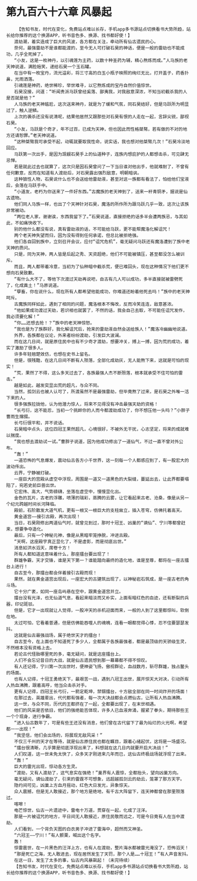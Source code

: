 # 第九百六十六章 风暴起
        【告知书友，时代在变化，免费站点难以长存，手机app多书源站点切换看书大势所趋，站长给你推荐的这个换源APP，听书音色多、换源、找书都好使！】
       渡劫潮，着实造成了巨大的风波，各方都在关注，牵动所有仙古遗民的心。
       奈何，最强雷劫不是谁都能渡的，至今无人可打破石昊的神话，便是一般的雷劫也不能成功，几乎全死掉了。
       “小友，这是一枚神丹，以引魂莲为主药，以数十种圣药为辅，精心熬炼而成。”人马族的老天神说道，满脸赔笑，递给石昊一个玉石罐。
       在当中有一枚宝丹，流光溢彩，将三寸高的白玉小瓶子映照的绚烂无比，打开盖子，药香扑鼻，光雨洒落。
       引魂莲是神药，绝世稀珍，举世难寻，以它熬炼成的宝丹自然价值惊世。
       石昊没接，问道：“听闻贵派马跃曾经奚落、鄙夷我，对我敌意深浓，不知当初截杀我的人是否就是他？”
       人马族的老天神尴尬，这次送来神丹，就是为了缓和气氛，同石昊结好，但是马跃所为明显过了，触人逆鳞。
       上次的袭杀还没有说清呢，结果他居然又跟那些对石昊有恨的人走在一起，言辞尖锐，鄙视石昊。
       “小友，马跃是个奇才，年不过百，已成为天神，但也因此而性格桀骜，若有做的不对的地方还请恕罪。”老天神说道。
       “这种桀骜我可承受不起，动辄就要取我性命，说实话，我也想对他桀骜几次！”石昊冷淡地回应。
       马跃第一次出手，是因为觊觎石昊手上的仙道种子，连族内想庇护的人都想击杀，可见肆无忌惮。
       若是就此过去也就算了，这次只是因石昊曾问了一下当日谁对他出手，他就难耐了，不曾有任何歉意，反而在知道有人渡劫后，对石昊露出强烈敌意，明朝暗讽。
       这种狼性人物，石昊说什么也不会送给他雷劫液，甚至对这一族都有看法了，怕给他们宝液后，会落在马跃手中。
       “小道友，老朽为你送来了一件好东西。”古魔族的老天神到了，送来一杆青铜矛，据说是仙古遗物。
       他们同人马族一样，也出了个天神针对石昊，魔洛的所作所为跟马跃几乎一致，这次让该族非常被动。
       “两位老人家，谢谢诶，东西我留下了。”石昊说道，直接拒绝的话多半会遭两族忌，与其如此，不如痛快收下。
       别的他什么都没有说，真有雷劫液的话，不可能给马跃，更不能帮魔洛化解诅咒！
       两个老天神失望而归，因为没有得到任何承诺，但总比被拒绝强。
       他们各自回到族中，立刻召开会议，应付“诅咒危机”，毫无疑问马跃还有魔洛遭到了族中老天神的质问。
       只是，同为天神，两人皆是后起之秀、天资超绝，他们不可能被镇压，甚至都没怎么被训斥。
       而且，两人都带着冷意，当初为了仙种暗中截杀荒，便已难回头，现在这种情况下他们更不想向石昊致歉。
       “有什么大不了，等他下次渡过天劫再说吧，自古有几人可以成功，多半直接就被雷劈死了，化成粪土！”马原说道。
       “孽畜，你在说什么，现在所有人都希望他能成功，你难道还盼着他死去吗！”族中的老天神呵斥。
       古魔族同样如此，遇到了相同的问题，魔洛根本不悔改，反而冷笑连连，敌意甚浓。
       “他如果成功渡过天劫，若识相也就罢了，不然的话，我会自己去取，不可能任诅咒发作，我必须要化解！”
       “你……还想去抢！？”族中的老天神惊怒。
       “我也是为了族群好，我化解诅咒后，抢来的雷劫液自然会送给族人！”魔洛冷幽幽地说道。
       外界，各族都在议论，外来者纷纷渡劫，引发巨大波澜。
       而在这几日间，就是原住民中也有不少奇才渡劫，想要冲关，搏上一搏，因为荒的成功，着实了激励了很多人。
       许多年轻翘楚效仿，也想在史书上留名。
       但是，很残酷，在这几日间不断有人殒落，全部化成劫灰，无人能熬下来，这就是可怕的现实！
       “荒，果然了不得，这么多天过去了，各族最强人杰不断殒落，根本就承受不住可怕的雷击。”
       越是如此，越发突显出荒的超凡，与众不同。
       当然，孤剑云也被人认可了，所渡虽然不是最强雷劫，但毕竟熬了过来，是石昊之外唯一活下来的人。
       很多强族拉拢他，认为他潜力惊人，将来不见得没有冲击最强天劫的资格！
       “长弓衍，这不能忍，当初一个挑衅你的人而今都渡劫成功了，你不想压他一头吗？”小胖子曹雨生撺掇。
       长弓衍很平和，并不说话。
       石昊暗中点头，这位四冠王果然超凡，心境很好，不被外无干扰，心志坚定，将来的成就难以揣度。
       “我也想去渡劫试一试。”曹胖子说道，因为他成功修出了一道仙气，不过一直不曾对外公布。
       “轰！”
       一道恐怖的气息爆发，震动仙古各方小千世界，这一刻每一个人都感应到了，有一股宏大的波动传出。
       云界，宁静被打破。
       一座巨大的宫殿从虚空中浮现，周围是一道又一道黑色的大裂缝，蔓延出去，让此界都要塌陷了，宛若史前巨兽出世。
       它宏伟、高大，气势磅礴，坐落在虚空中，慢慢显化出。
       金色的瓦片，古老的浮雕，喷薄的瑞彩，蒸腾的云雾，让它看起来古老、沧桑，像是从另一个纪元跨越时间长河降临。
       殿前，石阶散发大道气机，更有一根又一根巨大的支柱耸立，插入苍穹，仿佛托着高天。
       黄金道宫——接引古殿，再次出现！
       当日，石昊刚修出两道仙气时，就曾见到过，那时十冠王、凶巢的“谪仙”、宁川等都曾赶来，想要争夺造化。
       最后，只有一个神秘元神，像是从黑暗牢笼挣脱，冲进古殿。
       “天啊，这座殿宇真正显化了，不是虚影，而是彻底出世。”
       消息如洪水滔天，席卷十方！
       所有人都知道这意味着什么，那座擂台要出现了！
       群雄争霸，天才交锋，谁是天下第一？谁能踏向最终的造化地，谁是至尊，都将在一座古擂台上进行！
       自古至今，那擂台都会伴着接引古殿而现！
       果然，就在黄金道宫出现后，一座宏大的古建筑出现了，以神秘岩石筑成，是一座古老的角斗场。
       它十分广袤，如同一座岛屿悬在空中，跟黄金道宫并立。
       擂台没有光泽，也无仙道气息，看起来暗淡而又朴实，上面有暗红色的血迹，还有断裂的兵器，印记斑驳。
       但是，它才一出现就让人觉得，一股冲天的杀机迎面而来，一般的人到了这里都惊叫，软倒在地。
       太过可怕，它看着普通，但是仿佛能吞噬人的魂魄，连看一眼都觉得心悸，忍不住要瑟瑟发抖。
       这就是仙古最强战场，属于绝世天才的擂台！
       自古至今，在上面也不知道死了多少人，全都属于各族最强者，都是最顶级的天骄级生灵，不然根本没有资格上去。
       若论古代怪胎哪里死的多，毫无疑问，就是这座擂台上。
       人们不会忘记昔日的大战，就是仙古遗民想到那一幕幕都不得不惊叹。
       有人还记得，宁川第一次出世时，便神姿飞扬，傲视群论，血战数月，斩尽群雄，独占鳌头的场面。
       也有人记得，十冠王勇绝天下，最艰苦一战，遇到八冠王出世，展开惊天大对决，引动所有人热血沸腾，跟着高呼，他当众击杀对手。
       更有人记得，四冠王长弓衍，一箭定乾坤，禁锢擂台，十方敌全部在同一时间炸开的场面！
       在那过去，英雄辈出，代代都有强者，每一次大决战都会点燃仙古，让所有人热血沸腾。
       这一世，与众不同，历代的王都挤在了一起，全都要出现了，在末世相遇。
       他们的风采是否依旧，他们的强绝能否体现，许多人已血液奔涌，握紧了拳头，期待那些王一个个现身，进行争霸。
       “进入仙古数年了，可是有些王还没有消息，他们曾在古代留下了最为灿烂的火光啊，希望都一一出现！”
       “我坚信，他们会出场的，将展现无敌风采！”
       不仅三千州的天才在等待，就是仙古原住民也都在瞩目，跟着心绪起伏，这将是一场盛况。
       “擂台很清晰，几乎算是彻底浮现出来了，料想就在这几日内就要开启大决战！”
       人们叹道，这一世未免太快了，众多天才刚进来几年而已，这仙古终极战场就浮现了出来。
       “轰！”
       巨大的雷光出现，惊动各方生灵。
       “渡劫，又有人渡劫了，这气息实在强绝！”巢界有人震惊，全都抬头，望向凶巢方向。
       毫无疑问，谪仙渡劫了，引来的雷霆不可想象，远超越孤剑云的劫云，笼罩了那方天宇。
       隐约间可见，凶巢上方血月摇动，红色大日发光，异象惊天。
       众人震撼，但是无人敢接近，那个地方是绝地，有千古大阵留下，连天神都曾在那里殒落过。
       喀嚓！
       电芒惊世，仙古一片遗迹中，雷电十万道，贯穿在一起，化成了汪洋。
       那是一片被诅咒的地方，平日间无人敢接近，原住民敬而远之，可是今日竟有人在当中渡劫。
       人们看到，一个背负天图的白衣男子冲进了雷海中，超然而又神圣。
       “六冠王——宁川！”有人颤栗，喊出这个名字。
       轰！
       惊雷震世，在一片黑色的汪洋上方，也有人在渡劫，整片海水都被雷光淹没了，恐怖滔天！
       “那是死亡之海，无人敢进去，现在居然发生了天罚，那个人是……十冠王！”有人声音发抖。
       在这一日，发生了太多的事，仙古内风暴飙起！（未完待续）
       【告知书友，时代在变化，免费站点难以长存，手机app多书源站点切换看书大势所趋，站长给你推荐的这个换源APP，听书音色多、换源、找书都好使！】